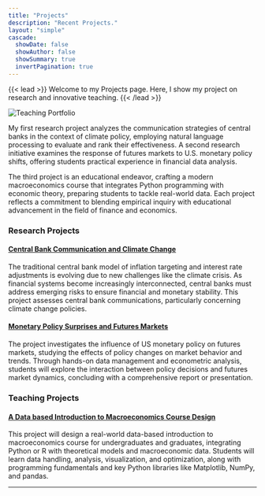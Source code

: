 ```yaml
---
title: "Projects"
description: "Recent Projects."
layout: "simple"
cascade:
  showDate: false
  showAuthor: false
  showSummary: true
  invertPagination: true
---
```


{{< lead >}}
Welcome to my Projects page. Here, I show my project on research and innovative teaching.
{{< /lead >}}



![Teaching Portfolio](/projects.png)


My first research project analyzes the communication strategies of central banks in the context of climate policy, employing natural language processing to evaluate and rank their effectiveness. A second research initiative examines the response of futures markets to U.S. monetary policy shifts, offering students practical experience in financial data analysis.

The third project is an educational endeavor, crafting a modern macroeconomics course that integrates Python programming with economic theory, preparing students to tackle real-world data. Each project reflects a commitment to blending empirical inquiry with educational advancement in the field of finance and economics.

### Research Projects

#### [Central Bank Communication and Climate Change](/posts/climate_central_banks)

The traditional central bank model of inflation targeting and interest rate adjustments is evolving due to new challenges like the climate crisis. As financial systems become increasingly interconnected, central banks must address emerging risks to ensure financial and monetary stability. This project assesses central bank communications, particularly concerning climate change policies.

#### [Monetary Policy Surprises and Futures Markets](/posts/monetary_policy_and_futures_markets)

The project investigates the influence of US monetary policy on futures markets, studying the effects of policy changes on market behavior and trends. Through hands-on data management and econometric analysis, students will explore the interaction between policy decisions and futures market dynamics, concluding with a comprehensive report or presentation.

### Teaching Projects

#### [A Data based Introduction to Macroeconomics Course Design](/posts/python_macroeconomics)

This project will design a real-world data-based introduction to macroeconomics course for undergraduates and graduates, integrating Python or R with theoretical models and macroeconomic data. Students will learn data handling, analysis, visualization, and optimization, along with programming fundamentals and key Python libraries like Matplotlib, NumPy, and pandas.

---
